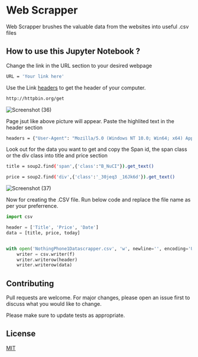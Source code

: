 # Web Scrapper

Web Scrapper brushes the valuable data from the websites into useful .csv files

## How to use this Jupyter Notebook ?

Change the link in the URL section to your desired webpage 
```bash
URL = 'Your link here'

```
Use the Link [headers](http://httpbin.org/get) to get the header of your computer.

```bash
http://httpbin.org/get
```

![Screenshot (36)](https://user-images.githubusercontent.com/70679348/190306821-0524ff9b-3586-46b8-8270-b4d228d44057.png)

Page jsut like above picture will appear. Paste the highlited text in the header section 
```bash
headers = {"User-Agent": "Mozilla/5.0 (Windows NT 10.0; Win64; x64) AppleWebKit/537.36 (KHTML, like Gecko) Chrome/105.0.0.0 Safari/537.36 Edg/105.0.1343.3

```


Look out for the data you want to get and copy the Span id, the span class or the div class into title and price section 

```bash
title = soup2.find('span',{'class':"B_NuCI"}).get_text()

price = soup2.find('div',{'class':'_30jeq3 _16Jk6d'}).get_text()

```

![Screenshot (37)](https://user-images.githubusercontent.com/70679348/190308235-fa3690dd-a848-4534-8781-c63ee5186d2a.png)

Now for creating the .CSV file. Run below code and replace the file name as per your preferrence.
```python
import csv 

header = ['Title', 'Price', 'Date']
data = [title, price, today]


with open('NothingPhone1Datascrapper.csv', 'w', newline='', encoding='UTF8') as f:
    writer = csv.writer(f)
    writer.writerow(header)
    writer.writerow(data)
```

## Contributing
Pull requests are welcome. For major changes, please open an issue first to discuss what you would like to change.

Please make sure to update tests as appropriate.

## License
[MIT](https://choosealicense.com/licenses/mit/)
